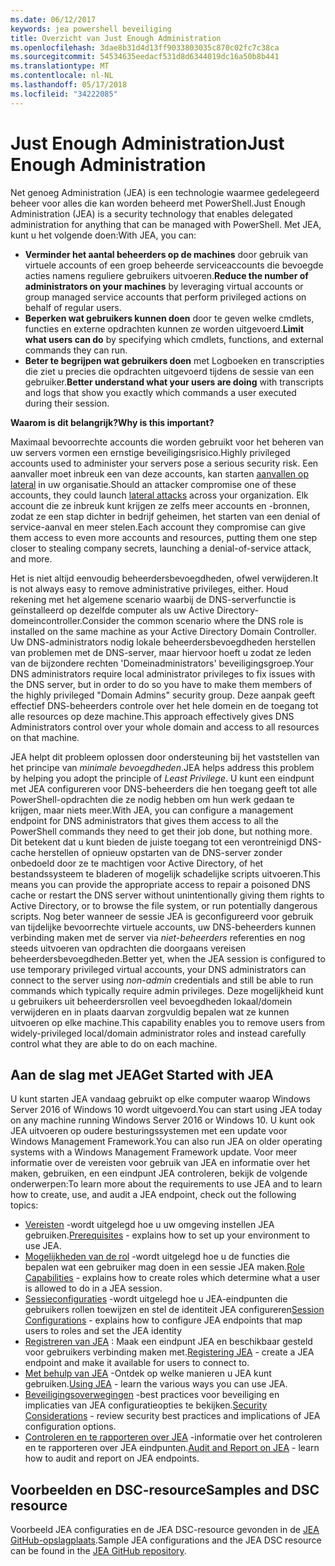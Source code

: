 ```yaml
---
ms.date: 06/12/2017
keywords: jea powershell beveiliging
title: Overzicht van Just Enough Administration
ms.openlocfilehash: 3dae8b31d4d13ff9033803035c870c02fc7c38ca
ms.sourcegitcommit: 54534635eedacf531d8d6344019dc16a50b8b441
ms.translationtype: MT
ms.contentlocale: nl-NL
ms.lasthandoff: 05/17/2018
ms.locfileid: "34222085"
---
```

# <a name="just-enough-administration"></a><span data-ttu-id="95c3c-103">Just Enough Administration</span><span class="sxs-lookup"><span data-stu-id="95c3c-103">Just Enough Administration</span></span>

<span data-ttu-id="95c3c-104">Net genoeg Administration (JEA) is een technologie waarmee gedelegeerd beheer voor alles die kan worden beheerd met PowerShell.</span><span class="sxs-lookup"><span data-stu-id="95c3c-104">Just Enough Administration (JEA) is a security technology that enables delegated administration for anything that can be managed with PowerShell.</span></span>
<span data-ttu-id="95c3c-105">Met JEA, kunt u het volgende doen:</span><span class="sxs-lookup"><span data-stu-id="95c3c-105">With JEA, you can:</span></span>

- <span data-ttu-id="95c3c-106">**Verminder het aantal beheerders op de machines** door gebruik van virtuele accounts of een groep beheerde serviceaccounts die bevoegde acties namens reguliere gebruikers uitvoeren.</span><span class="sxs-lookup"><span data-stu-id="95c3c-106">**Reduce the number of administrators on your machines** by leveraging virtual accounts or group managed service accounts that perform privileged actions on behalf of regular users.</span></span>
- <span data-ttu-id="95c3c-107">**Beperken wat gebruikers kunnen doen** door te geven welke cmdlets, functies en externe opdrachten kunnen ze worden uitgevoerd.</span><span class="sxs-lookup"><span data-stu-id="95c3c-107">**Limit what users can do** by specifying which cmdlets, functions, and external commands they can run.</span></span>
- <span data-ttu-id="95c3c-108">**Beter te begrijpen wat gebruikers doen** met Logboeken en transcripties die ziet u precies die opdrachten uitgevoerd tijdens de sessie van een gebruiker.</span><span class="sxs-lookup"><span data-stu-id="95c3c-108">**Better understand what your users are doing** with transcripts and logs that show you exactly which commands a user executed during their session.</span></span>

<span data-ttu-id="95c3c-109">**Waarom is dit belangrijk?**</span><span class="sxs-lookup"><span data-stu-id="95c3c-109">**Why is this important?**</span></span>

<span data-ttu-id="95c3c-110">Maximaal bevoorrechte accounts die worden gebruikt voor het beheren van uw servers vormen een ernstige beveiligingsrisico.</span><span class="sxs-lookup"><span data-stu-id="95c3c-110">Highly privileged accounts used to administer your servers pose a serious security risk.</span></span>
<span data-ttu-id="95c3c-111">Een aanvaller moet inbreuk een van deze accounts, kan starten [aanvallen op lateral](http://aka.ms/pth) in uw organisatie.</span><span class="sxs-lookup"><span data-stu-id="95c3c-111">Should an attacker compromise one of these accounts, they could launch [lateral attacks](http://aka.ms/pth) across your organization.</span></span>
<span data-ttu-id="95c3c-112">Elk account die ze inbreuk kunt krijgen ze zelfs meer accounts en -bronnen, zodat ze een stap dichter in bedrijf geheimen, het starten van een denial of service-aanval en meer stelen.</span><span class="sxs-lookup"><span data-stu-id="95c3c-112">Each account they compromise can give them access to even more accounts and resources, putting them one step closer to stealing company secrets, launching a denial-of-service attack, and more.</span></span>

<span data-ttu-id="95c3c-113">Het is niet altijd eenvoudig beheerdersbevoegdheden, ofwel verwijderen.</span><span class="sxs-lookup"><span data-stu-id="95c3c-113">It is not always easy to remove administrative privileges, either.</span></span>
<span data-ttu-id="95c3c-114">Houd rekening met het algemene scenario waarbij de DNS-serverfunctie is geïnstalleerd op dezelfde computer als uw Active Directory-domeincontroller.</span><span class="sxs-lookup"><span data-stu-id="95c3c-114">Consider the common scenario where the DNS role is installed on the same machine as your Active Directory Domain Controller.</span></span>
<span data-ttu-id="95c3c-115">Uw DNS-administrators nodig lokale beheerdersbevoegdheden herstellen van problemen met de DNS-server, maar hiervoor hoeft u zodat ze leden van de bijzondere rechten 'Domeinadministrators' beveiligingsgroep.</span><span class="sxs-lookup"><span data-stu-id="95c3c-115">Your DNS administrators require local administrator privileges to fix issues with the DNS server, but in order to do so you have to make them members of the highly privileged "Domain Admins" security group.</span></span>
<span data-ttu-id="95c3c-116">Deze aanpak geeft effectief DNS-beheerders controle over het hele domein en de toegang tot alle resources op deze machine.</span><span class="sxs-lookup"><span data-stu-id="95c3c-116">This approach effectively gives DNS Administrators control over your whole domain and access to all resources on that machine.</span></span>

<span data-ttu-id="95c3c-117">JEA helpt dit probleem oplossen door ondersteuning bij het vaststellen van het principe van *minimale bevoegdheden*.</span><span class="sxs-lookup"><span data-stu-id="95c3c-117">JEA helps address this problem by helping you adopt the principle of *Least Privilege*.</span></span>
<span data-ttu-id="95c3c-118">U kunt een eindpunt met JEA configureren voor DNS-beheerders die hen toegang geeft tot alle PowerShell-opdrachten die ze nodig hebben om hun werk gedaan te krijgen, maar niets meer.</span><span class="sxs-lookup"><span data-stu-id="95c3c-118">With JEA, you can configure a management endpoint for DNS administrators that gives them access to all the PowerShell commands they need to get their job done, but nothing more.</span></span>
<span data-ttu-id="95c3c-119">Dit betekent dat u kunt bieden de juiste toegang tot een verontreinigd DNS-cache herstellen of opnieuw opstarten van de DNS-server zonder onbedoeld door ze te machtigen voor Active Directory, of het bestandssysteem te bladeren of mogelijk schadelijke scripts uitvoeren.</span><span class="sxs-lookup"><span data-stu-id="95c3c-119">This means you can provide the appropriate access to repair a poisoned DNS cache or restart the DNS server without unintentionally giving them rights to Active Directory, or to browse the file system, or run potentially dangerous scripts.</span></span>
<span data-ttu-id="95c3c-120">Nog beter wanneer de sessie JEA is geconfigureerd voor gebruik van tijdelijke bevoorrechte virtuele accounts, uw DNS-beheerders kunnen verbinding maken met de server via *niet-beheerders* referenties en nog steeds uitvoeren van opdrachten die doorgaans vereisen beheerdersbevoegdheden.</span><span class="sxs-lookup"><span data-stu-id="95c3c-120">Better yet, when the JEA session is configured to use temporary privileged virtual accounts, your DNS administrators can connect to the server using *non-admin* credentials and still be able to run commands which typically require admin privileges.</span></span>
<span data-ttu-id="95c3c-121">Deze mogelijkheid kunt u gebruikers uit beheerdersrollen veel bevoegdheden lokaal/domein verwijderen en in plaats daarvan zorgvuldig bepalen wat ze kunnen uitvoeren op elke machine.</span><span class="sxs-lookup"><span data-stu-id="95c3c-121">This capability enables you to remove users from widely-privileged local/domain administrator roles and instead carefully control what they are able to do on each machine.</span></span>

## <a name="get-started-with-jea"></a><span data-ttu-id="95c3c-122">Aan de slag met JEA</span><span class="sxs-lookup"><span data-stu-id="95c3c-122">Get Started with JEA</span></span>

<span data-ttu-id="95c3c-123">U kunt starten JEA vandaag gebruikt op elke computer waarop Windows Server 2016 of Windows 10 wordt uitgevoerd.</span><span class="sxs-lookup"><span data-stu-id="95c3c-123">You can start using JEA today on any machine running Windows Server 2016 or Windows 10.</span></span>
<span data-ttu-id="95c3c-124">U kunt ook JEA uitvoeren op oudere besturingssystemen met een update voor Windows Management Framework.</span><span class="sxs-lookup"><span data-stu-id="95c3c-124">You can also run JEA on older operating systems with a Windows Management Framework update.</span></span>
<span data-ttu-id="95c3c-125">Voor meer informatie over de vereisten voor gebruik van JEA en informatie over het maken, gebruiken, en een eindpunt JEA controleren, bekijk de volgende onderwerpen:</span><span class="sxs-lookup"><span data-stu-id="95c3c-125">To learn more about the requirements to use JEA and to learn how to create, use, and audit a JEA endpoint, check out the following topics:</span></span>

- <span data-ttu-id="95c3c-126">[Vereisten](prerequisites.md) -wordt uitgelegd hoe u uw omgeving instellen JEA gebruiken.</span><span class="sxs-lookup"><span data-stu-id="95c3c-126">[Prerequisites](prerequisites.md) - explains how to set up your environment to use JEA.</span></span>
- <span data-ttu-id="95c3c-127">[Mogelijkheden van de rol](role-capabilities.md) -wordt uitgelegd hoe u de functies die bepalen wat een gebruiker mag doen in een sessie JEA maken.</span><span class="sxs-lookup"><span data-stu-id="95c3c-127">[Role Capabilities](role-capabilities.md) - explains how to create roles which determine what a user is allowed to do in a JEA session.</span></span>
- <span data-ttu-id="95c3c-128">[Sessieconfiguraties](session-configurations.md) -wordt uitgelegd hoe u JEA-eindpunten die gebruikers rollen toewijzen en stel de identiteit JEA configureren</span><span class="sxs-lookup"><span data-stu-id="95c3c-128">[Session Configurations](session-configurations.md) - explains how to configure JEA endpoints that map users to roles and set the JEA identity</span></span>
- <span data-ttu-id="95c3c-129">[Registreren van JEA](register-jea.md) : Maak een eindpunt JEA en beschikbaar gesteld voor gebruikers verbinding maken met.</span><span class="sxs-lookup"><span data-stu-id="95c3c-129">[Registering JEA](register-jea.md) - create a JEA endpoint and make it available for users to connect to.</span></span>
- <span data-ttu-id="95c3c-130">[Met behulp van JEA](using-jea.md) -Ontdek op welke manieren u JEA kunt gebruiken.</span><span class="sxs-lookup"><span data-stu-id="95c3c-130">[Using JEA](using-jea.md) - learn the various ways you can use JEA.</span></span>
- <span data-ttu-id="95c3c-131">[Beveiligingsoverwegingen](security-considerations.md) -best practices voor beveiliging en implicaties van JEA configuratieopties te bekijken.</span><span class="sxs-lookup"><span data-stu-id="95c3c-131">[Security Considerations](security-considerations.md) - review security best practices and implications of JEA configuration options.</span></span>
- <span data-ttu-id="95c3c-132">[Controleren en te rapporteren over JEA](audit-and-report.md) -informatie over het controleren en te rapporteren over JEA eindpunten.</span><span class="sxs-lookup"><span data-stu-id="95c3c-132">[Audit and Report on JEA](audit-and-report.md) - learn how to audit and report on JEA endpoints.</span></span>

## <a name="samples-and-dsc-resource"></a><span data-ttu-id="95c3c-133">Voorbeelden en DSC-resource</span><span class="sxs-lookup"><span data-stu-id="95c3c-133">Samples and DSC resource</span></span>

<span data-ttu-id="95c3c-134">Voorbeeld JEA configuraties en de JEA DSC-resource gevonden in de [JEA GitHub-opslagplaats](https://github.com/PowerShell/JEA).</span><span class="sxs-lookup"><span data-stu-id="95c3c-134">Sample JEA configurations and the JEA DSC resource can be found in the [JEA GitHub repository](https://github.com/PowerShell/JEA).</span></span>
